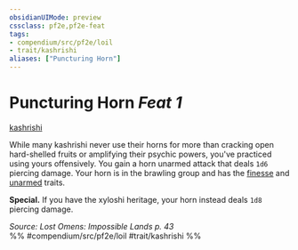 ```yaml
---
obsidianUIMode: preview
cssclass: pf2e,pf2e-feat
tags:
- compendium/src/pf2e/loil
- trait/kashrishi
aliases: ["Puncturing Horn"]
---
```

# Puncturing Horn  *Feat 1*  
[kashrishi](../../rules/traits/kashrishi-loil.md)  


While many kashrishi never use their horns for more than cracking open hard-shelled fruits or amplifying their psychic powers, you've practiced using yours offensively. You gain a horn unarmed attack that deals `1d6` piercing damage. Your horn is in the brawling group and has the [finesse](../../rules/traits/finesse.md) and [unarmed](../../rules/traits/unarmed.md) traits.

**Special.** If you have the xyloshi heritage, your horn instead deals `1d8` piercing damage.

*Source: Lost Omens: Impossible Lands p. 43*  
%% #compendium/src/pf2e/loil #trait/kashrishi %%
